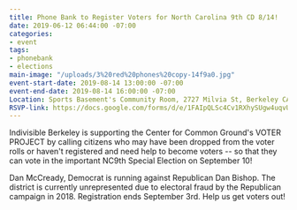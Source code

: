 ```yaml
---
title: Phone Bank to Register Voters for North Carolina 9th CD 8/14!
date: 2019-06-12 06:44:00 -07:00
categories:
- event
tags:
- phonebank
- elections
main-image: "/uploads/3%20red%20phones%20copy-14f9a0.jpg"
event-start-date: 2019-08-14 13:00:00 -07:00
event-end-date: 2019-08-14 16:00:00 -07:00
Location: Sports Basement's Community Room, 2727 Milvia St, Berkeley CA
RSVP-link: https://docs.google.com/forms/d/e/1FAIpQLSc4Cv1RXhySUgw4uqvUUlwTE39LhzNrQAFGLbv3l8pK2HCyLA/viewform
---
```


Indivisible Berkeley is supporting the Center for Common Ground's VOTER PROJECT by calling citizens who may have been dropped from the voter rolls or haven't registered and need help to become voters  -- so that they can vote in the important NC9th Special Election on September 10! 

Dan McCready, Democrat is running against Republican Dan Bishop.  The district is currently unrepresented due to electoral fraud by the Republican campaign in 2018. Registration ends September 3rd. Help us get voters out!